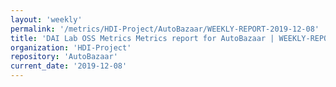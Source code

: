 ```yaml
---
layout: 'weekly'
permalink: '/metrics/HDI-Project/AutoBazaar/WEEKLY-REPORT-2019-12-08'
title: 'DAI Lab OSS Metrics Metrics report for AutoBazaar | WEEKLY-REPORT-2019-12-08'
organization: 'HDI-Project'
repository: 'AutoBazaar'
current_date: '2019-12-08'
---
```

